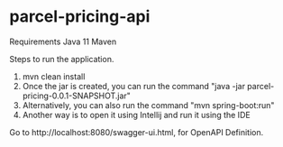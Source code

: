 # parcel-pricing-api
Requirements
Java 11
Maven


Steps to run the application.
1. mvn clean install
2. Once the jar is created, you can run the command "java -jar parcel-pricing-0.0.1-SNAPSHOT.jar"
3. Alternatively, you can also run the command "mvn spring-boot:run"
4. Another way is to open it using Intellij and run it using the IDE

Go to http://localhost:8080/swagger-ui.html, for OpenAPI Definition.
